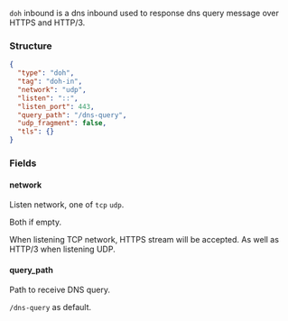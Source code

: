 `doh` inbound is a dns inbound used to response dns query message over HTTPS and HTTP/3.

### Structure

```json
{
  "type": "doh",
  "tag": "doh-in",
  "network": "udp",
  "listen": "::",
  "listen_port": 443,
  "query_path": "/dns-query",
  "udp_fragment": false,
  "tls": {}
}
```

### Fields

#### network

Listen network, one of `tcp` `udp`.

Both if empty.

When listening TCP network, HTTPS stream will be accepted. As well as HTTP/3 when listening UDP.

#### query_path

Path to receive DNS query.

`/dns-query` as default.
